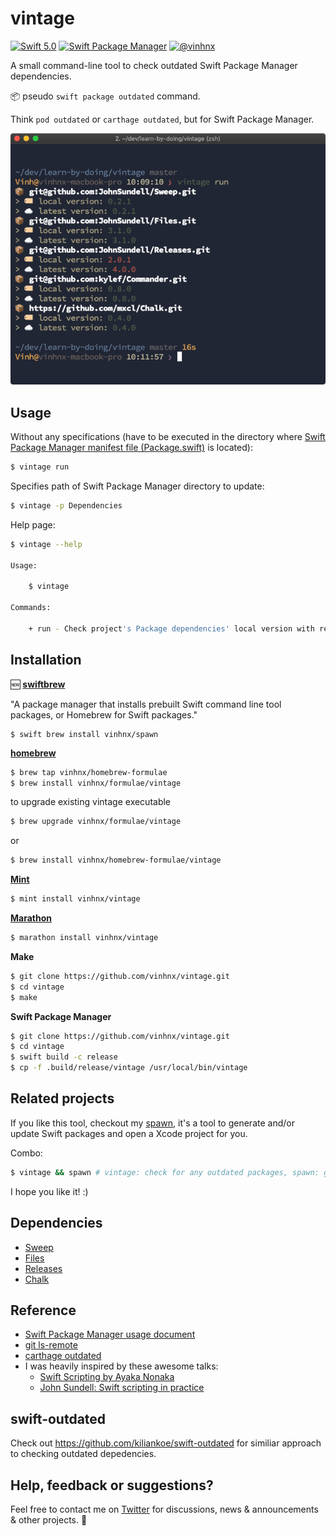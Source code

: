 # vintage

[![Swift 5.0](https://img.shields.io/badge/swift-5.0-orange.svg)](#)
[![Swift Package Manager](https://img.shields.io/badge/spm-compatible-brightgreen.svg?style=flat)](https://swift.org/package-manager)
[![@vinhnx](https://img.shields.io/badge/contact-%40vinhnx-blue.svg)](https://twitter.com/vinhnx)

A small command-line tool to check outdated Swift Package Manager dependencies. 

📦 pseudo `swift package outdated` command. 

Think `pod outdated` or `carthage outdated`, but for Swift Package Manager. 

![demo](screenshots/run_demo.png)
 
## Usage

Without any specifications (have to be executed in the directory where [Swift Package Manager manifest file (Package.swift)](https://github.com/apple/swift-package-manager/blob/master/Documentation/Usage.md) is located):

```bash
$ vintage run
```

Specifies path of Swift Package Manager directory to update:

```bash
$ vintage -p Dependencies
```

Help page:

```bash
$ vintage --help

Usage:

    $ vintage

Commands:

    + run - Check project's Package dependencies' local version with remote latest version.

```

## Installation

🆕 **[swiftbrew](https://github.com/swiftbrew/Swiftbrew)**

"A package manager that installs prebuilt Swift command line tool packages, or Homebrew for Swift packages."

```
$ swift brew install vinhnx/spawn
```

**[homebrew](https://brew.sh)**

```bash
$ brew tap vinhnx/homebrew-formulae
$ brew install vinhnx/formulae/vintage
```

to upgrade existing vintage executable

```bash
$ brew upgrade vinhnx/formulae/vintage
```

or
```bash
$ brew install vinhnx/homebrew-formulae/vintage
```

**[Mint](https://github.com/yonaskolb/mint)**

```bash
$ mint install vinhnx/vintage
```

**[Marathon](https://github.com/JohnSundell/Marathon)**

```bash
$ marathon install vinhnx/vintage
```

**Make**

```bash
$ git clone https://github.com/vinhnx/vintage.git
$ cd vintage
$ make
```

**Swift Package Manager**

```bash
$ git clone https://github.com/vinhnx/vintage.git
$ cd vintage
$ swift build -c release
$ cp -f .build/release/vintage /usr/local/bin/vintage
 ```

## Related projects

If you like this tool, checkout my [spawn](https://github.com/vinhnx/spawn), it's a tool to generate and/or update Swift packages and open a Xcode project for you.

Combo:

```bash
$ vintage && spawn # vintage: check for any outdated packages, spawn: generate and update packages for you
```

I hope you like it! :)

## Dependencies

+ [Sweep](https://github.com/JohnSundell/Sweep)
+ [Files](https://github.com/JohnSundell/Files)
+ [Releases](https://github.com/JohnSundell/Releases)
+ [Chalk](https://github.com/mxcl/Chalk)

## Reference

+ [Swift Package Manager usage document](https://github.com/apple/swift-package-manager/blob/master/Documentation/Usage.md#create-a-package)
+ [git ls-remote](https://git-scm.com/docs/git-ls-remote.html)
+ [carthage outdated](https://github.com/Carthage/Carthage/blob/master/Source/carthage/Outdated.swift)
+ I was heavily inspired by these awesome talks:
  + [Swift Scripting by Ayaka Nonaka](https://academy.realm.io/posts/swift-scripting/)
  + [John Sundell: Swift scripting in practice](https://www.youtube.com/watch?v=PFdh5G3BJqM)

## swift-outdated

Check out https://github.com/kiliankoe/swift-outdated for similiar approach to checking outdated depedencies.

## Help, feedback or suggestions?

Feel free to contact me on [Twitter](https://twitter.com/vinhnx) for discussions, news & announcements & other projects. :rocket:
